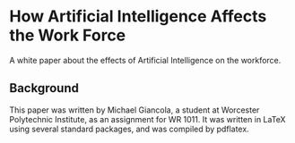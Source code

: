 # How Artificial Intelligence Affects the Work Force
A white paper about the effects of Artificial Intelligence on the workforce.

## Background
This paper was written by Michael Giancola, a student at Worcester Polytechnic Institute, as an assignment for WR 1011. It was written in LaTeX using several standard packages, and was compiled by pdflatex.
